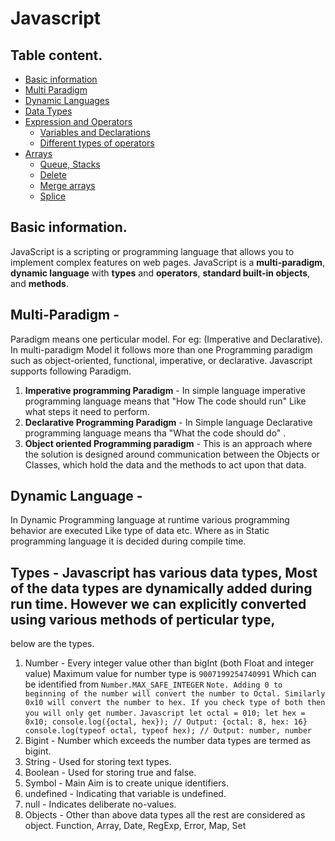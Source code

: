 # Javascript

## Table content.
* [Basic information](#basic-information)
* [Multi Paradigm](#multi-paradigm)
* [Dynamic Languages](#dynamic-languages)
* [Data Types](#data-types)
* [Expression and Operators](/1%20-%20Expression%20and%20Operators/README.md#Expression-and-operators)
  * [Variables and Declarations](/1%20-%20Expression%20and%20Operators/README.md#Variables-and-Declarations)
  * [Different types of operators](/1%20-%20Expression%20and%20Operators/README.md#Operators)
* [Arrays](/2%20-%20Arrays/README.md#Arrays)
  * [Queue, Stacks](/2%20-%20Arrays/README.md#Push-Pop-UnShift-Shift)
  * [Delete](/2%20-%20Arrays/README.md#Delete)
  * [Merge arrays](/2%20-%20Arrays/README.md#Concat)
  * [Splice](/2%20-%20Arrays/README.md#Splice-toSpliced)


## Basic information.
JavaScript is a scripting or programming language that allows you to implement complex features on web pages.
JavaScript is a **multi-paradigm**, **dynamic language** with **types** and **operators**, **standard built-in objects**, and **methods**.

## **Multi-Paradigm** -
Paradigm means one perticular model. For eg: (Imperative and Declarative). In multi-paradigm Model it follows more than one Programming paradigm such as object-oriented, functional, imperative, or declarative.
  Javascript supports following Paradigm.
  1. **Imperative programming Paradigm** - In simple language imperative programming language means that "How The code should run" Like what steps it need to perform.
  2. **Declarative Programming Paradigm** - In Simple language Declarative programming language means tha "What the code should do" .
  3. **Object oriented Programming paradigm** - This is an approach where the solution is designed around communication between the Objects or Classes, which hold the data and the methods to act upon that data.

## Dynamic Language -
In Dynamic Programming language at runtime various programming behavior are executed Like type of data etc. Where as in Static programming language it is decided during compile time.

## Types -  Javascript has various data types, Most of the data types are dynamically added during run time. However we can explicitly converted using various methods of perticular type,
  below are the types.
  1. Number - Every integer value other than bigInt (both Float and integer value) Maximum value for number type is `9007199254740991` Which can be identified from `Number.MAX_SAFE_INTEGER`
    ```
      Note. Adding 0 to beginning of the number will convert the number to Octal.
      Similarly 0x10 will convert the number to hex.
      If you check type of both then you will only get number.
    ```
    ```Javascript
      let octal = 010;
      let hex = 0x10;
      console.log({octal, hex}); // Output: {octal: 8, hex: 16}
      console.log(typeof octal, typeof hex); // Output: number, number
    ```
  2. Bigint - Number which exceeds the number data types are termed as bigint.
  3. String - Used for storing text types.
  4. Boolean - Used for storing true and false.
  5. Symbol - Main Aim is to create unique identifiers.
  6. undefined - Indicating that variable is undefined.
  7. null - Indicates deliberate no-values.
  8. Objects - Other than above data types all the rest are considered as object. Function, Array, Date, RegExp, Error, Map, Set
